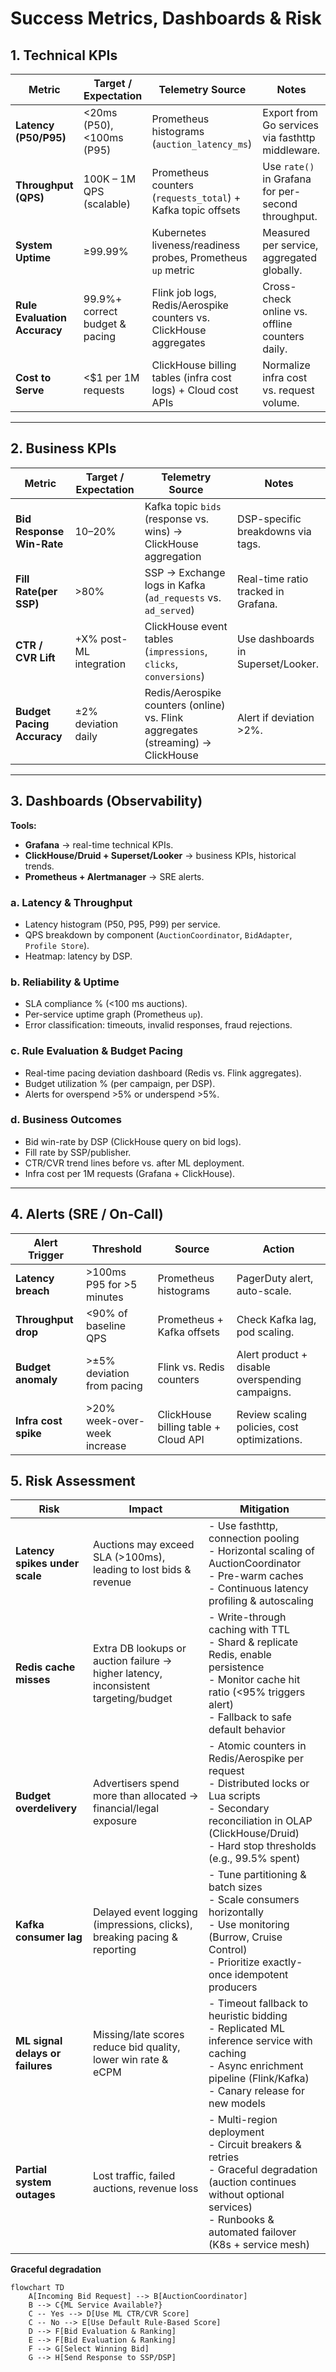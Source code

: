 # Success Metrics, Dashboards & Risk

## 1. Technical KPIs

| Metric                   | Target / Expectation                     | Telemetry Source                                | Notes |
|---------------------------|------------------------------------------|------------------------------------------------|-------|
| **Latency (P50/P95)**    | <20ms (P50), <100ms (P95)                | Prometheus histograms (`auction_latency_ms`)    | Export from Go services via fasthttp middleware. |
| **Throughput (QPS)**     | 100K – 1M QPS (scalable)                 | Prometheus counters (`requests_total`) + Kafka topic offsets | Use `rate()` in Grafana for per-second throughput. |
| **System Uptime**        | ≥99.99%                                  | Kubernetes liveness/readiness probes, Prometheus `up` metric | Measured per service, aggregated globally. |
| **Rule Evaluation Accuracy** | 99.9%+ correct budget & pacing        | Flink job logs, Redis/Aerospike counters vs. ClickHouse aggregates | Cross-check online vs. offline counters daily. |
| **Cost to Serve**        | <$1 per 1M requests                      | ClickHouse billing tables (infra cost logs) + Cloud cost APIs | Normalize infra cost vs. request volume. |

---

## 2. Business KPIs

| Metric                  | Target / Expectation                   | Telemetry Source                              | Notes |
|--------------------------|----------------------------------------|-----------------------------------------------|-------|
| **Bid Response Win-Rate** | 10–20%                                | Kafka topic `bids` (response vs. wins) → ClickHouse aggregation | DSP-specific breakdowns via tags. |
| **Fill Rate(per SSP)**    | >80%                                   | SSP → Exchange logs in Kafka (`ad_requests` vs. `ad_served`) | Real-time ratio tracked in Grafana. |
| **CTR / CVR Lift**       | +X% post-ML integration                | ClickHouse event tables (`impressions`, `clicks`, `conversions`) | Use dashboards in Superset/Looker. |
| **Budget Pacing Accuracy** | ±2% deviation daily                   | Redis/Aerospike counters (online) vs. Flink aggregates (streaming) → ClickHouse | Alert if deviation >2%. |

---

## 3. Dashboards (Observability)

**Tools:**  
- **Grafana** → real-time technical KPIs.  
- **ClickHouse/Druid + Superset/Looker** → business KPIs, historical trends.  
- **Prometheus + Alertmanager** → SRE alerts.  

### a. Latency & Throughput
- Latency histogram (P50, P95, P99) per service.
- QPS breakdown by component (`AuctionCoordinator`, `BidAdapter`, `Profile Store`).
- Heatmap: latency by DSP.

### b. Reliability & Uptime
- SLA compliance % (<100 ms auctions).
- Per-service uptime graph (Prometheus `up`).
- Error classification: timeouts, invalid responses, fraud rejections.

### c. Rule Evaluation & Budget Pacing
- Real-time pacing deviation dashboard (Redis vs. Flink aggregates).
- Budget utilization % (per campaign, per DSP).
- Alerts for overspend >5% or underspend >5%.

### d. Business Outcomes
- Bid win-rate by DSP (ClickHouse query on bid logs).
- Fill rate by SSP/publisher.
- CTR/CVR trend lines before vs. after ML deployment.
- Infra cost per 1M requests (Grafana + ClickHouse).

---

## 4. Alerts (SRE / On-Call)

| Alert Trigger             | Threshold                      | Source             | Action |
|----------------------------|--------------------------------|--------------------|--------|
| **Latency breach**         | >100ms P95 for >5 minutes      | Prometheus histograms | PagerDuty alert, auto-scale. |
| **Throughput drop**        | <90% of baseline QPS           | Prometheus + Kafka offsets | Check Kafka lag, pod scaling. |
| **Budget anomaly**         | >±5% deviation from pacing     | Flink vs. Redis counters | Alert product + disable overspending campaigns. |
| **Infra cost spike**       | >20% week-over-week increase   | ClickHouse billing table + Cloud API | Review scaling policies, cost optimizations. |


## 5. Risk Assessment

| Risk                          | Impact                                                        | Mitigation                                                                                       |
|-------------------------------|---------------------------------------------------------------|-------------------------------------------------------------------------------------------------|
| **Latency spikes under scale** | Auctions may exceed SLA (>100ms), leading to lost bids & revenue | - Use fasthttp, connection pooling<br>- Horizontal scaling of AuctionCoordinator<br>- Pre-warm caches<br>- Continuous latency profiling & autoscaling |
| **Redis cache misses**        | Extra DB lookups or auction failure → higher latency, inconsistent targeting/budget | - Write-through caching with TTL<br>- Shard & replicate Redis, enable persistence<br>- Monitor cache hit ratio (<95% triggers alert)<br>- Fallback to safe default behavior |
| **Budget overdelivery**       | Advertisers spend more than allocated → financial/legal exposure | - Atomic counters in Redis/Aerospike per request<br>- Distributed locks or Lua scripts<br>- Secondary reconciliation in OLAP (ClickHouse/Druid)<br>- Hard stop thresholds (e.g., 99.5% spent) |
| **Kafka consumer lag**        | Delayed event logging (impressions, clicks), breaking pacing & reporting | - Tune partitioning & batch sizes<br>- Scale consumers horizontally<br>- Use monitoring (Burrow, Cruise Control)<br>- Prioritize exactly-once idempotent producers |
| **ML signal delays or failures** | Missing/late scores reduce bid quality, lower win rate & eCPM | - Timeout fallback to heuristic bidding<br>- Replicated ML inference service with caching<br>- Async enrichment pipeline (Flink/Kafka)<br>- Canary release for new models |
| **Partial system outages**    | Lost traffic, failed auctions, revenue loss                  | - Multi-region deployment <br>- Circuit breakers & retries<br>- Graceful degradation (auction continues without optional services)<br>- Runbooks & automated failover (K8s + service mesh) |

**Graceful degradation**

```mermaid
flowchart TD
    A[Incoming Bid Request] --> B[AuctionCoordinator]
    B --> C{ML Service Available?}
    C -- Yes --> D[Use ML CTR/CVR Score]
    C -- No --> E[Use Default Rule-Based Score]
    D --> F[Bid Evaluation & Ranking]
    E --> F[Bid Evaluation & Ranking]
    F --> G[Select Winning Bid]
    G --> H[Send Response to SSP/DSP]
```
